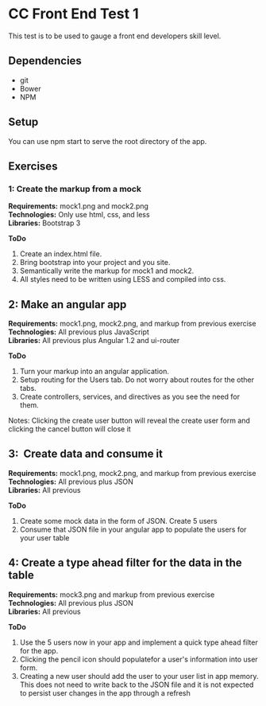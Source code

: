 # CC Front End Test 1
This test is to be used to gauge a front end developers skill level.

## Dependencies
* git
* Bower
* NPM

## Setup
You can use npm start to serve the root directory of the app.

## Exercises
### 1: Create the markup from a mock 
**Requirements:** mock1.png and mock2.png  
**Technologies:** Only use html, css, and less  
**Libraries:** Bootstrap 3

**ToDo**  
1. Create an index.html file.  
2. Bring bootstrap into your project and you site.
3. Semantically write the markup for mock1 and mock2.
4. All styles need to be written using LESS and compiled into css. 

 
## 2: Make an angular app 
**Requirements:** mock1.png, mock2.png, and markup from previous exercise  
**Technologies:** All previous plus JavaScript  
**Libraries:** All previous plus Angular 1.2 and ui-router

**ToDo**  
1. Turn your markup into an angular application.
2. Setup routing for the Users tab.  Do not worry about routes for the other tabs.  
3. Create controllers, services, and directives as you see the need for them.
 
Notes: Clicking the create user button will reveal the create user form and clicking the cancel button will close it
 
## 3:  Create data and consume it
**Requirements:** mock1.png, mock2.png, and markup from previous exercise  
**Technologies:** All previous plus JSON  
**Libraries:** All previous   

**ToDo**  
1. Create some mock data in the form of JSON.  Create 5 users
2. Consume that JSON file in your angular app to populate the users for your user table

## 4: Create a type ahead filter for the data in the table
**Requirements:** mock3.png and markup from previous exercise  
**Technologies:** All previous plus JSON  
**Libraries:** All previous   

**ToDo**  
1. Use the 5 users now in your app and implement a quick type ahead filter for the app.
2. Clicking the pencil icon should populatefor a user's information into user form.
3. Creating a new user should add the user to your user list in app memory.  This does not need to write back to the JSON file and it is not expected to persist user changes in the app through a refresh
